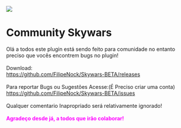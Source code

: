 ![](https://i.imgur.com/zmw4vJ5.png)

#       Community Skywars

Olá a todos este plugin está sendo feito para comunidade
no entanto preciso que vocês encontrem bugs no plugin!
<br/>
<br/>
Download:<br/>
https://github.com/FilipeNock/Skywars-BETA/releases
<br/>
<br/>
Para reportar Bugs ou Sugestões Acesse:(É Preciso criar uma conta)<br/>
https://github.com/FilipeNock/Skywars-BETA/issues
<br/>
<br/>
Qualquer comentario Inapropriado será relativamente ignorado!
<br/>
<br/>
<b style="color: #ff00ff">Agradeço desde já, a todos que irão colaborar!</b>
